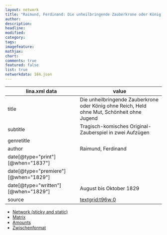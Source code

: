 ```yaml
---
layout: network
title: "Raimund, Ferdinand: Die unheilbringende Zauberkrone oder König ohne Reich, Held ohne Mut, Schönheit ohne Jugend (1829)"
author:
description:
headline:
modified:
category:
tags:
imagefeature: 
mathjax: 
chart: 
comments: true
featured: false
list: true
networkdata: 184.json
---
```

lina.xml data  | value
------------- | -------------
title|Die unheilbringende Zauberkrone oder König ohne Reich, Held ohne Mut, Schönheit ohne Jugend
subtitle|Tragisch-komisches Original-Zauberspiel in zwei Aufzügen
genretitle|
author|Raimund, Ferdinand
date[@type="print"][@when="1837"]|
date[@type="premiere"][@when="1829"]|
date[@type="written"][@when="1829"]| August bis Oktober 1829
source|[textgrid:t96w.0](https://textgridlab.org/1.0/tgcrud-public/rest/textgrid:t96w.0/data)



* [Network (sticky and static)](/network184)
* [Matrix](/matrix184)
* [Amounts](/amounts184)
* [Zwischenformat](/lina184 )

